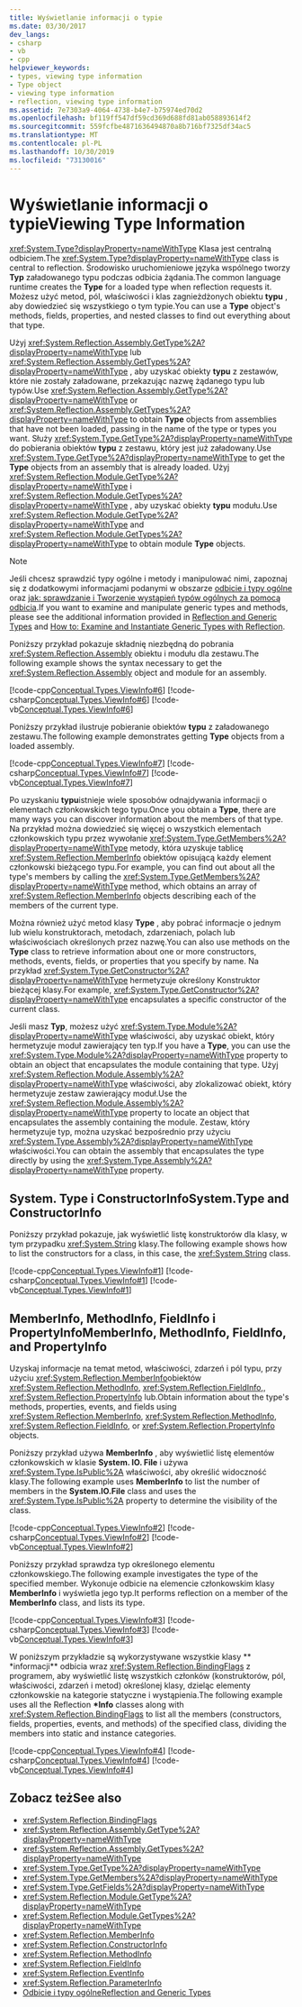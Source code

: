 ```yaml
---
title: Wyświetlanie informacji o typie
ms.date: 03/30/2017
dev_langs:
- csharp
- vb
- cpp
helpviewer_keywords:
- types, viewing type information
- Type object
- viewing type information
- reflection, viewing type information
ms.assetid: 7e7303a9-4064-4738-b4e7-b75974ed70d2
ms.openlocfilehash: bf119ff547df59cd369d688fd81ab058893614f2
ms.sourcegitcommit: 559fcfbe4871636494870a8b716bf7325df34ac5
ms.translationtype: MT
ms.contentlocale: pl-PL
ms.lasthandoff: 10/30/2019
ms.locfileid: "73130016"
---
```

# <a name="viewing-type-information"></a><span data-ttu-id="2623f-102">Wyświetlanie informacji o typie</span><span class="sxs-lookup"><span data-stu-id="2623f-102">Viewing Type Information</span></span>
<span data-ttu-id="2623f-103"><xref:System.Type?displayProperty=nameWithType> Klasa jest centralną odbiciem.</span><span class="sxs-lookup"><span data-stu-id="2623f-103">The <xref:System.Type?displayProperty=nameWithType> class is central to reflection.</span></span> <span data-ttu-id="2623f-104">Środowisko uruchomieniowe języka wspólnego tworzy **Typ** załadowanego typu podczas odbicia żądania.</span><span class="sxs-lookup"><span data-stu-id="2623f-104">The common language runtime creates the **Type** for a loaded type when reflection requests it.</span></span> <span data-ttu-id="2623f-105">Możesz użyć metod, pól, właściwości i klas zagnieżdżonych obiektu **typu** , aby dowiedzieć się wszystkiego o tym typie.</span><span class="sxs-lookup"><span data-stu-id="2623f-105">You can use a **Type** object's methods, fields, properties, and nested classes to find out everything about that type.</span></span>  
  
 <span data-ttu-id="2623f-106">Użyj <xref:System.Reflection.Assembly.GetType%2A?displayProperty=nameWithType> lub <xref:System.Reflection.Assembly.GetTypes%2A?displayProperty=nameWithType> , aby uzyskać obiekty **typu** z zestawów, które nie zostały załadowane, przekazując nazwę żądanego typu lub typów.</span><span class="sxs-lookup"><span data-stu-id="2623f-106">Use <xref:System.Reflection.Assembly.GetType%2A?displayProperty=nameWithType> or <xref:System.Reflection.Assembly.GetTypes%2A?displayProperty=nameWithType> to obtain **Type** objects from assemblies that have not been loaded, passing in the name of the type or types you want.</span></span> <span data-ttu-id="2623f-107">Służy <xref:System.Type.GetType%2A?displayProperty=nameWithType> do pobierania obiektów **typu** z zestawu, który jest już załadowany.</span><span class="sxs-lookup"><span data-stu-id="2623f-107">Use <xref:System.Type.GetType%2A?displayProperty=nameWithType> to get the **Type** objects from an assembly that is already loaded.</span></span> <span data-ttu-id="2623f-108">Użyj <xref:System.Reflection.Module.GetType%2A?displayProperty=nameWithType> i <xref:System.Reflection.Module.GetTypes%2A?displayProperty=nameWithType> , aby uzyskać obiekty **typu** modułu.</span><span class="sxs-lookup"><span data-stu-id="2623f-108">Use <xref:System.Reflection.Module.GetType%2A?displayProperty=nameWithType> and <xref:System.Reflection.Module.GetTypes%2A?displayProperty=nameWithType> to obtain module **Type** objects.</span></span>  
  
> [!NOTE]
> <span data-ttu-id="2623f-109">Jeśli chcesz sprawdzić typy ogólne i metody i manipulować nimi, zapoznaj się z dodatkowymi informacjami podanymi w obszarze [odbicie i typy ogólne](reflection-and-generic-types.md) oraz [jak: sprawdzanie i Tworzenie wystąpień typów ogólnych za pomocą odbicia](how-to-examine-and-instantiate-generic-types-with-reflection.md).</span><span class="sxs-lookup"><span data-stu-id="2623f-109">If you want to examine and manipulate generic types and methods, please see the additional information provided in [Reflection and Generic Types](reflection-and-generic-types.md) and [How to: Examine and Instantiate Generic Types with Reflection](how-to-examine-and-instantiate-generic-types-with-reflection.md).</span></span>  
  
 <span data-ttu-id="2623f-110">Poniższy przykład pokazuje składnię niezbędną do pobrania <xref:System.Reflection.Assembly> obiektu i modułu dla zestawu.</span><span class="sxs-lookup"><span data-stu-id="2623f-110">The following example shows the syntax necessary to get the <xref:System.Reflection.Assembly> object and module for an assembly.</span></span>  
  
 [!code-cpp[Conceptual.Types.ViewInfo#6](../../../samples/snippets/cpp/VS_Snippets_CLR/conceptual.types.viewinfo/cpp/source5.cpp#6)]
 [!code-csharp[Conceptual.Types.ViewInfo#6](../../../samples/snippets/csharp/VS_Snippets_CLR/conceptual.types.viewinfo/cs/source5.cs#6)]
 [!code-vb[Conceptual.Types.ViewInfo#6](../../../samples/snippets/visualbasic/VS_Snippets_CLR/conceptual.types.viewinfo/vb/source5.vb#6)]  
  
 <span data-ttu-id="2623f-111">Poniższy przykład ilustruje pobieranie obiektów **typu** z załadowanego zestawu.</span><span class="sxs-lookup"><span data-stu-id="2623f-111">The following example demonstrates getting **Type** objects from a loaded assembly.</span></span>  
  
 [!code-cpp[Conceptual.Types.ViewInfo#7](../../../samples/snippets/cpp/VS_Snippets_CLR/conceptual.types.viewinfo/cpp/source5.cpp#7)]
 [!code-csharp[Conceptual.Types.ViewInfo#7](../../../samples/snippets/csharp/VS_Snippets_CLR/conceptual.types.viewinfo/cs/source5.cs#7)]
 [!code-vb[Conceptual.Types.ViewInfo#7](../../../samples/snippets/visualbasic/VS_Snippets_CLR/conceptual.types.viewinfo/vb/source5.vb#7)]  
  
 <span data-ttu-id="2623f-112">Po uzyskaniu **typu**istnieje wiele sposobów odnajdywania informacji o elementach członkowskich tego typu.</span><span class="sxs-lookup"><span data-stu-id="2623f-112">Once you obtain a **Type**, there are many ways you can discover information about the members of that type.</span></span> <span data-ttu-id="2623f-113">Na przykład można dowiedzieć się więcej o wszystkich elementach członkowskich typu przez wywołanie <xref:System.Type.GetMembers%2A?displayProperty=nameWithType> metody, która uzyskuje tablicę <xref:System.Reflection.MemberInfo> obiektów opisującą każdy element członkowski bieżącego typu.</span><span class="sxs-lookup"><span data-stu-id="2623f-113">For example, you can find out about all the type's members by calling the <xref:System.Type.GetMembers%2A?displayProperty=nameWithType> method, which obtains an array of <xref:System.Reflection.MemberInfo> objects describing each of the members of the current type.</span></span>  
  
 <span data-ttu-id="2623f-114">Można również użyć metod klasy **Type** , aby pobrać informacje o jednym lub wielu konstruktorach, metodach, zdarzeniach, polach lub właściwościach określonych przez nazwę.</span><span class="sxs-lookup"><span data-stu-id="2623f-114">You can also use methods on the **Type** class to retrieve information about one or more constructors, methods, events, fields, or properties that you specify by name.</span></span> <span data-ttu-id="2623f-115">Na przykład <xref:System.Type.GetConstructor%2A?displayProperty=nameWithType> hermetyzuje określony Konstruktor bieżącej klasy.</span><span class="sxs-lookup"><span data-stu-id="2623f-115">For example, <xref:System.Type.GetConstructor%2A?displayProperty=nameWithType> encapsulates a specific constructor of the current class.</span></span>  
  
 <span data-ttu-id="2623f-116">Jeśli masz **Typ**, możesz użyć <xref:System.Type.Module%2A?displayProperty=nameWithType> właściwości, aby uzyskać obiekt, który hermetyzuje moduł zawierający ten typ.</span><span class="sxs-lookup"><span data-stu-id="2623f-116">If you have a **Type**, you can use the <xref:System.Type.Module%2A?displayProperty=nameWithType> property to obtain an object that encapsulates the module containing that type.</span></span> <span data-ttu-id="2623f-117">Użyj <xref:System.Reflection.Module.Assembly%2A?displayProperty=nameWithType> właściwości, aby zlokalizować obiekt, który hermetyzuje zestaw zawierający moduł.</span><span class="sxs-lookup"><span data-stu-id="2623f-117">Use the <xref:System.Reflection.Module.Assembly%2A?displayProperty=nameWithType> property to locate an object that encapsulates the assembly containing the module.</span></span> <span data-ttu-id="2623f-118">Zestaw, który hermetyzuje typ, można uzyskać bezpośrednio przy użyciu <xref:System.Type.Assembly%2A?displayProperty=nameWithType> właściwości.</span><span class="sxs-lookup"><span data-stu-id="2623f-118">You can obtain the assembly that encapsulates the type directly by using the <xref:System.Type.Assembly%2A?displayProperty=nameWithType> property.</span></span>  
  
## <a name="systemtype-and-constructorinfo"></a><span data-ttu-id="2623f-119">System. Type i ConstructorInfo</span><span class="sxs-lookup"><span data-stu-id="2623f-119">System.Type and ConstructorInfo</span></span>  
 <span data-ttu-id="2623f-120">Poniższy przykład pokazuje, jak wyświetlić listę konstruktorów dla klasy, w tym przypadku <xref:System.String> klasy.</span><span class="sxs-lookup"><span data-stu-id="2623f-120">The following example shows how to list the constructors for a class, in this case, the <xref:System.String> class.</span></span>  
  
 [!code-cpp[Conceptual.Types.ViewInfo#1](../../../samples/snippets/cpp/VS_Snippets_CLR/conceptual.types.viewinfo/cpp/source1.cpp#1)]
 [!code-csharp[Conceptual.Types.ViewInfo#1](../../../samples/snippets/csharp/VS_Snippets_CLR/conceptual.types.viewinfo/cs/source1.cs#1)]
 [!code-vb[Conceptual.Types.ViewInfo#1](../../../samples/snippets/visualbasic/VS_Snippets_CLR/conceptual.types.viewinfo/vb/source1.vb#1)]  
  
## <a name="memberinfo-methodinfo-fieldinfo-and-propertyinfo"></a><span data-ttu-id="2623f-121">MemberInfo, MethodInfo, FieldInfo i PropertyInfo</span><span class="sxs-lookup"><span data-stu-id="2623f-121">MemberInfo, MethodInfo, FieldInfo, and PropertyInfo</span></span>  
 <span data-ttu-id="2623f-122">Uzyskaj informacje na temat metod, właściwości, zdarzeń i pól typu, przy użyciu <xref:System.Reflection.MemberInfo>obiektów <xref:System.Reflection.MethodInfo>, <xref:System.Reflection.FieldInfo>,, <xref:System.Reflection.PropertyInfo> lub.</span><span class="sxs-lookup"><span data-stu-id="2623f-122">Obtain information about the type's methods, properties, events, and fields using <xref:System.Reflection.MemberInfo>, <xref:System.Reflection.MethodInfo>, <xref:System.Reflection.FieldInfo>, or <xref:System.Reflection.PropertyInfo> objects.</span></span>  
  
 <span data-ttu-id="2623f-123">Poniższy przykład używa **MemberInfo** , aby wyświetlić listę elementów członkowskich w klasie **System. IO. File** i używa <xref:System.Type.IsPublic%2A> właściwości, aby określić widoczność klasy.</span><span class="sxs-lookup"><span data-stu-id="2623f-123">The following example uses **MemberInfo** to list the number of members in the **System.IO.File** class and uses the <xref:System.Type.IsPublic%2A> property to determine the visibility of the class.</span></span>  
  
 [!code-cpp[Conceptual.Types.ViewInfo#2](../../../samples/snippets/cpp/VS_Snippets_CLR/conceptual.types.viewinfo/cpp/source2.cpp#2)]
 [!code-csharp[Conceptual.Types.ViewInfo#2](../../../samples/snippets/csharp/VS_Snippets_CLR/conceptual.types.viewinfo/cs/source2.cs#2)]
 [!code-vb[Conceptual.Types.ViewInfo#2](../../../samples/snippets/visualbasic/VS_Snippets_CLR/conceptual.types.viewinfo/vb/source2.vb#2)]  
  
 <span data-ttu-id="2623f-124">Poniższy przykład sprawdza typ określonego elementu członkowskiego.</span><span class="sxs-lookup"><span data-stu-id="2623f-124">The following example investigates the type of the specified member.</span></span> <span data-ttu-id="2623f-125">Wykonuje odbicie na elemencie członkowskim klasy **MemberInfo** i wyświetla jego typ.</span><span class="sxs-lookup"><span data-stu-id="2623f-125">It performs reflection on a member of the **MemberInfo** class, and lists its type.</span></span>  
  
 [!code-cpp[Conceptual.Types.ViewInfo#3](../../../samples/snippets/cpp/VS_Snippets_CLR/conceptual.types.viewinfo/cpp/source3.cpp#3)]
 [!code-csharp[Conceptual.Types.ViewInfo#3](../../../samples/snippets/csharp/VS_Snippets_CLR/conceptual.types.viewinfo/cs/source3.cs#3)]
 [!code-vb[Conceptual.Types.ViewInfo#3](../../../samples/snippets/visualbasic/VS_Snippets_CLR/conceptual.types.viewinfo/vb/source3.vb#3)]  
  
 <span data-ttu-id="2623f-126">W poniższym przykładzie są wykorzystywane wszystkie klasy \*\* \*informacji\*\* odbicia wraz <xref:System.Reflection.BindingFlags> z programem, aby wyświetlić listę wszystkich członków (konstruktorów, pól, właściwości, zdarzeń i metod) określonej klasy, dzieląc elementy członkowskie na kategorie statyczne i wystąpienia.</span><span class="sxs-lookup"><span data-stu-id="2623f-126">The following example uses all the Reflection **\*Info** classes along with <xref:System.Reflection.BindingFlags> to list all the members (constructors, fields, properties, events, and methods) of the specified class, dividing the members into static and instance categories.</span></span>  
  
 [!code-cpp[Conceptual.Types.ViewInfo#4](../../../samples/snippets/cpp/VS_Snippets_CLR/conceptual.types.viewinfo/cpp/source4.cpp#4)]
 [!code-csharp[Conceptual.Types.ViewInfo#4](../../../samples/snippets/csharp/VS_Snippets_CLR/conceptual.types.viewinfo/cs/source4.cs#4)]
 [!code-vb[Conceptual.Types.ViewInfo#4](../../../samples/snippets/visualbasic/VS_Snippets_CLR/conceptual.types.viewinfo/vb/source4.vb#4)]  
  
## <a name="see-also"></a><span data-ttu-id="2623f-127">Zobacz też</span><span class="sxs-lookup"><span data-stu-id="2623f-127">See also</span></span>

- <xref:System.Reflection.BindingFlags>
- <xref:System.Reflection.Assembly.GetType%2A?displayProperty=nameWithType>
- <xref:System.Reflection.Assembly.GetTypes%2A?displayProperty=nameWithType>
- <xref:System.Type.GetType%2A?displayProperty=nameWithType>
- <xref:System.Type.GetMembers%2A?displayProperty=nameWithType>
- <xref:System.Type.GetFields%2A?displayProperty=nameWithType>
- <xref:System.Reflection.Module.GetType%2A?displayProperty=nameWithType>
- <xref:System.Reflection.Module.GetTypes%2A?displayProperty=nameWithType>
- <xref:System.Reflection.MemberInfo>
- <xref:System.Reflection.ConstructorInfo>
- <xref:System.Reflection.MethodInfo>
- <xref:System.Reflection.FieldInfo>
- <xref:System.Reflection.EventInfo>
- <xref:System.Reflection.ParameterInfo>
- [<span data-ttu-id="2623f-128">Odbicie i typy ogólne</span><span class="sxs-lookup"><span data-stu-id="2623f-128">Reflection and Generic Types</span></span>](reflection-and-generic-types.md)
